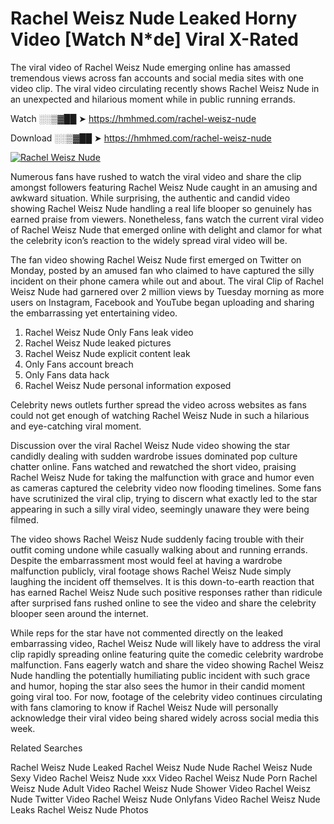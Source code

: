 ﻿# Rachel Weisz Nude Leaked Horny Video [Watch N*de] Viral X-Rated

The viral video of ﻿Rachel Weisz Nude emerging online has amassed tremendous views across fan accounts and social media sites with one video clip. The viral video circulating recently shows ﻿Rachel Weisz Nude in an unexpected and hilarious moment while in public running errands. 

Watch ░░▒▓██ ➤ https://hmhmed.com/rachel-weisz-nude

Download ░░▒▓██ ➤ https://hmhmed.com/rachel-weisz-nude

[![Rachel Weisz Nude](https://i.imgur.com/dJHk4Zq.gif)](https://hmhmed.com/rachel-weisz-nude)

Numerous fans have rushed to watch the viral video and share the clip amongst followers featuring ﻿Rachel Weisz Nude caught in an amusing and awkward situation. While surprising, the authentic and candid video showing ﻿Rachel Weisz Nude handling a real life blooper so genuinely has earned praise from viewers. Nonetheless, fans watch the current viral video of ﻿Rachel Weisz Nude that emerged online with delight and clamor for what the celebrity icon’s reaction to the widely spread viral video will be.

The fan video showing ﻿Rachel Weisz Nude first emerged on Twitter on Monday, posted by an amused fan who claimed to have captured the silly incident on their phone camera while out and about. The viral Clip of ﻿Rachel Weisz Nude had garnered over 2 million views by Tuesday morning as more users on Instagram, Facebook and YouTube began uploading and sharing the embarrassing yet entertaining video. 

1. ﻿Rachel Weisz Nude Only Fans leak video
2. ﻿Rachel Weisz Nude leaked pictures
3. ﻿Rachel Weisz Nude explicit content leak
4. Only Fans account breach
5. Only Fans data hack
6. ﻿Rachel Weisz Nude personal information exposed

Celebrity news outlets further spread the video across websites as fans could not get enough of watching ﻿Rachel Weisz Nude in such a hilarious and eye-catching viral moment. 

Discussion over the viral ﻿Rachel Weisz Nude video showing the star candidly dealing with sudden wardrobe issues dominated pop culture chatter online. Fans watched and rewatched the short video, praising ﻿Rachel Weisz Nude for taking the malfunction with grace and humor even as cameras captured the celebrity video now flooding timelines. Some fans have scrutinized the viral clip, trying to discern what exactly led to the star appearing in such a silly viral video, seemingly unaware they were being filmed.

The video shows ﻿Rachel Weisz Nude suddenly facing trouble with their outfit coming undone while casually walking about and running errands. Despite the embarrassment most would feel at having a wardrobe malfunction publicly, viral footage shows ﻿Rachel Weisz Nude simply laughing the incident off themselves. It is this down-to-earth reaction that has earned ﻿Rachel Weisz Nude such positive responses rather than ridicule after surprised fans rushed online to see the video and share the celebrity blooper seen around the internet.  

While reps for the star have not commented directly on the leaked embarrassing video, ﻿Rachel Weisz Nude will likely have to address the viral clip rapidly spreading online featuring quite the comedic celebrity wardrobe malfunction. Fans eagerly watch and share the video showing ﻿Rachel Weisz Nude handling the potentially humiliating public incident with such grace and humor, hoping the star also sees the humor in their candid moment going viral too. For now, footage of the celebrity video continues circulating with fans clamoring to know if ﻿Rachel Weisz Nude will personally acknowledge their viral video being shared widely across social media this week.

Related Searches

﻿Rachel Weisz Nude Leaked
﻿Rachel Weisz Nude Nude
﻿Rachel Weisz Nude Sexy Video
﻿Rachel Weisz Nude xxx Video
﻿Rachel Weisz Nude Porn
﻿Rachel Weisz Nude Adult Video
﻿Rachel Weisz Nude Shower Video
﻿Rachel Weisz Nude Twitter Video
﻿Rachel Weisz Nude Onlyfans Video
﻿Rachel Weisz Nude Leaks
﻿Rachel Weisz Nude Photos